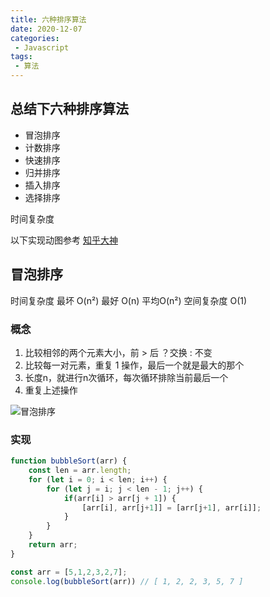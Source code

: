 ```yaml
---
title: 六种排序算法
date: 2020-12-07
categories:
 - Javascript
tags:
 - 算法
---
```


## 总结下六种排序算法

* 冒泡排序
* 计数排序
* 快速排序
* 归并排序
* 插入排序
* 选择排序

时间复杂度

以下实现动图参考 [知乎大神](https://zhuanlan.zhihu.com/p/57088609)

## 冒泡排序

时间复杂度 最坏 O(n²) 最好 O(n) 平均O(n²)
空间复杂度 O(1)

### 概念

1. 比较相邻的两个元素大小，前 > 后 ？交换 : 不变
2. 比较每一对元素，重复 1 操作，最后一个就是最大的那个
3. 长度n，就进行n次循环，每次循环排除当前最后一个
4. 重复上述操作

![冒泡排序](https://user-images.githubusercontent.com/34484322/89124183-9e90d280-d507-11ea-9f3b-b486f792aa2d.gif)

### 实现

```js
function bubbleSort(arr) {
	const len = arr.length;
	for (let i = 0; i < len; i++) {
		for (let j = i; j < len - 1; j++) {
			if(arr[i] > arr[j + 1]) {
				[arr[i], arr[j+1]] = [arr[j+1], arr[i]];
			}
		}
	}
	return arr;
}

const arr = [5,1,2,3,2,7];
console.log(bubbleSort(arr)) // [ 1, 2, 2, 3, 5, 7 ]
```